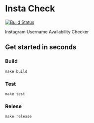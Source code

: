 # Insta Check
[![Build Status](https://travis-ci.org/TheMickeyMike/insta-check.svg?branch=master)](https://travis-ci.org/TheMickeyMike/insta-check)

Instagram Username Availability Checker

## Get started in seconds

### Build
```shell
make build
```

### Test
```shell
make test
```

### Relese
```shell
make release
```